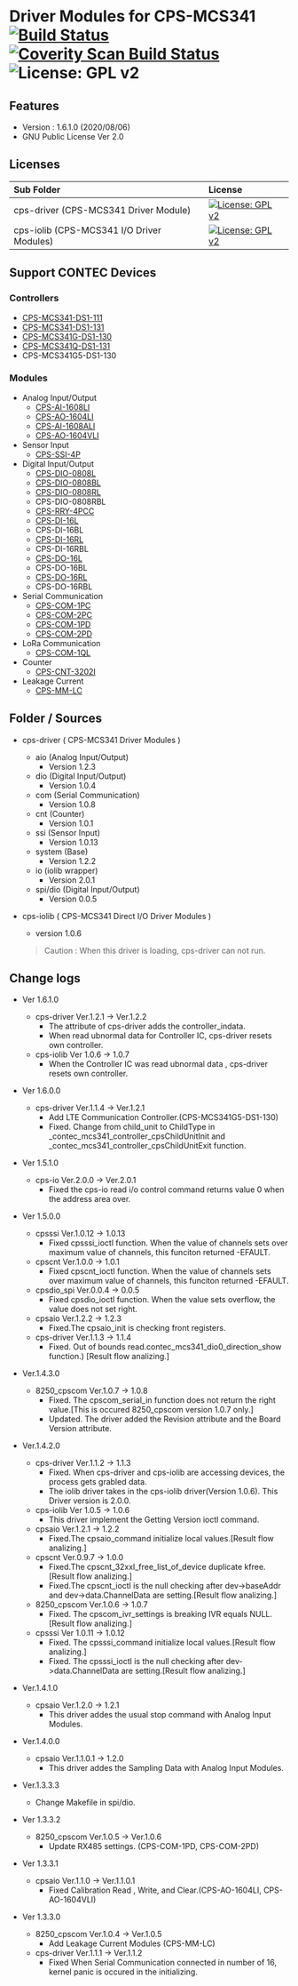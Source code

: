 # Driver Modules for CPS-MCS341 [![Build Status](https://travis-ci.org/CONPROSYS/LINUX-SDK_driver.svg?branch=master)](https://travis-ci.org/CONPROSYS/LINUX-SDK_driver) [![Coverity Scan Build Status](https://img.shields.io/coverity/scan/18149.svg)](https://scan.coverity.com/projects/conprosys-linux-sdk_driver) ![License: GPL v2](https://img.shields.io/badge/License-GPL%20v2-blue.svg) 

## Features
* Version : 1.6.1.0 (2020/08/06)
* GNU Public License Ver 2.0

## Licenses

|Sub Folder| License |
|:---|:---|
|cps-driver (CPS-MCS341 Driver Module) | [![License: GPL v2](https://img.shields.io/badge/License-GPL%20v2-blue.svg)](https://github.com/CONPROSYS/LINUX-SDK_driver/blob/master/cps-drivers/gpl-2.0.txt) |
|cps-iolib (CPS-MCS341 I/O Driver Modules)| [![License: GPL v2](https://img.shields.io/badge/License-GPL%20v2-blue.svg)](https://github.com/CONPROSYS/LINUX-SDK_driver/blob/master/cps-iolib/gpl-2.0.txt) |

## Support CONTEC Devices
### Controllers
* [CPS-MCS341-DS1-111](https://www.contec.com/en/products-services/daq-control/iiot-conprosys/m2m-controller/cps-mcs341-ds1-111/price/)
* [CPS-MCS341-DS1-131](https://www.contec.com/en/products-services/daq-control/iiot-conprosys/m2m-controller/cps-mcs341-ds1-131/price/)
* [CPS-MCS341G-DS1-130](https://www.contec.com/en/products-services/daq-control/iiot-conprosys/m2m-controller/cps-mcs341g-ds1-130/price/)
* [CPS-MCS341Q-DS1-131](https://www.contec.com/en/products-services/daq-control/iiot-conprosys/m2m-controller/cps-mcs341q-ds1-131/price/)
* CPS-MCS341G5-DS1-130

### Modules
* Analog Input/Output
    * [CPS-AI-1608LI](https://www.contec.com/en/products-services/daq-control/iiot-conprosys/cps-io-module/cps-ai-1608li/price/)
    * [CPS-AO-1604LI](https://www.contec.com/en/products-services/daq-control/iiot-conprosys/cps-io-module/cps-ao-1604li/price/)
    * [CPS-AI-1608ALI](https://www.contec.com/en/products-services/daq-control/iiot-conprosys/cps-io-module/cps-ai-1608ali/price/)
    * [CPS-AO-1604VLI](https://www.contec.com/en/products-services/daq-control/iiot-conprosys/cps-io-module/cps-ao-1604vli/price/)
* Sensor Input
    * [CPS-SSI-4P](https://www.contec.com/en/products-services/daq-control/iiot-conprosys/cps-io-module/cps-ssi-4p/price/)
* Digital Input/Output
    * [CPS-DIO-0808L](https://www.contec.com/en/products-services/daq-control/iiot-conprosys/cps-io-module/cps-dio-0808l/price/)
    * [CPS-DIO-0808BL](https://www.contec.com/en/products-services/daq-control/iiot-conprosys/cps-io-module/cps-dio-0808bl/price/)
    * [CPS-DIO-0808RL](https://www.contec.com/en/products-services/daq-control/iiot-conprosys/cps-io-module/cps-dio-0808rl/price/)
    * CPS-DIO-0808RBL
    * [CPS-RRY-4PCC](https://www.contec.com/en/products-services/daq-control/iiot-conprosys/cps-io-module/cps-rry-4pcc/price/)
    * [CPS-DI-16L](https://www.contec.com/en/products-services/daq-control/iiot-conprosys/cps-io-module/cps-di-16l/price/)
    * CPS-DI-16BL
    * [CPS-DI-16RL](https://www.contec.com/en/products-services/daq-control/iiot-conprosys/cps-io-module/cps-di-16rl/price/)
    * CPS-DI-16RBL
    * [CPS-DO-16L](https://www.contec.com/en/products-services/daq-control/iiot-conprosys/cps-io-module/cps-do-16l/price/)
    * CPS-DO-16BL
    * [CPS-DO-16RL](https://www.contec.com/en/products-services/daq-control/iiot-conprosys/cps-io-module/cps-do-16rl/price/)
    * CPS-DO-16RBL
* Serial Communication
    * [CPS-COM-1PC](https://www.contec.com/en/products-services/daq-control/iiot-conprosys/cps-io-module/cps-com-1pc/price/)
    * [CPS-COM-2PC](https://www.contec.com/en/products-services/daq-control/iiot-conprosys/cps-io-module/cps-com-2pc/price/)
    * [CPS-COM-1PD](https://www.contec.com/en/products-services/daq-control/iiot-conprosys/cps-io-module/cps-com-1pd/price/)
    * [CPS-COM-2PD](https://www.contec.com/en/products-services/daq-control/iiot-conprosys/cps-io-module/cps-com-2pd/price/)
* LoRa Communication
    * [CPS-COM-1QL](https://www.contec.com/en/products-services/daq-control/iiot-conprosys/cps-io-module/cps-com-1ql/price/)
* Counter
    * [CPS-CNT-3202I](https://www.contec.com/en/products-services/daq-control/iiot-conprosys/cps-io-module/cps-cnt-3202i/price/)
* Leakage Current
    * [CPS-MM-LC](https://www.contec.com/en/products-services/daq-control/iiot-conprosys/cps-io-module/cps-mm-lc/price/)

## Folder / Sources
* cps-driver ( CPS-MCS341 Driver Modules )
    * aio (Analog Input/Output)
        * Version 1.2.3
    * dio (Digital Input/Output)
        * Version 1.0.4
    * com (Serial Communication)
        * Version 1.0.8
    * cnt (Counter)
        * Version 1.0.1
    * ssi (Sensor Input)
        * Version 1.0.13
    * system (Base)
        * Version 1.2.2
    * io (iolib wrapper)
        * Version 2.0.1         
    * spi/dio (Digital Input/Output)
        * Version 0.0.5

* cps-iolib ( CPS-MCS341 Direct I/O Driver Modules )
    * version 1.0.6
    
    > Caution : When this driver is loading, cps-driver can not run. 


## Change logs
* Ver 1.6.1.0
    * cps-driver Ver.1.2.1 -> Ver.1.2.2
        * The attribute of cps-driver adds the controller_indata.
        * When read ubnormal data for Controller IC, cps-driver resets own controller. 
    * cps-iolib Ver 1.0.6 -> 1.0.7
        * When the Controller IC was read ubnormal data , cps-driver resets own controller. 

* Ver 1.6.0.0
    * cps-driver Ver.1.1.4 -> Ver.1.2.1
        * Add LTE Communication Controller.(CPS-MCS341G5-DS1-130)
        * Fixed. Change  from child_unit to ChildType in _contec_mcs341_controller_cpsChildUnitInit and _contec_mcs341_controller_cpsChildUnitExit function.

* Ver 1.5.1.0
    * cps-io Ver.2.0.0 -> Ver.2.0.1
        * Fixed the cps-io read i/o control command returns value 0 when  the address area over. 

* Ver 1.5.0.0
    * cpsssi Ver.1.0.12 -> 1.0.13
        * Fixed cpsssi_ioctl function. When the value of channels sets over maximum value of channels, this funciton returned -EFAULT.
    * cpscnt Ver.1.0.0 -> 1.0.1
        * Fixed cpscnt_ioctl function. When the value of channels sets over maximum value of channels, this funciton returned -EFAULT.
    * cpsdio_spi Ver.0.0.4 -> 0.0.5
        * Fixed cpsdio_ioctl function. When the value sets overflow, the value does not set right.
    * cpsaio Ver.1.2.2 -> 1.2.3
        * Fixed.The cpsaio_init is checking front registers.
    * cps-driver Ver.1.1.3 -> 1.1.4
        * Fixed. Out of bounds read.contec_mcs341_dio0_direction_show function.)  [Result flow analizing.]

* Ver.1.4.3.0
    * 8250_cpscom Ver.1.0.7 -> 1.0.8
        * Fixed. The cpscom_serial_in function does not return the right value.[This is occured 8250_cpscom version 1.0.7 only.]
        * Updated. The driver added the Revision attribute and the Board Version attribute. 
* Ver.1.4.2.0
    * cps-driver Ver.1.1.2 -> 1.1.3
        * Fixed. When cps-driver and cps-iolib are accessing devices, the process gets grabled data.
        * The iolib driver takes in the cps-iolib driver(Version 1.0.6). This Driver version is 2.0.0.
    * cps-iolib Ver 1.0.5 -> 1.0.6
        * This driver implement the Getting Version ioctl command.
    * cpsaio Ver.1.2.1 -> 1.2.2
        * Fixed.The cpsaio_command initialize local values.[Result flow analizing.]
    * cpscnt Ver.0.9.7 -> 1.0.0
        * Fixed.The cpscnt_32xxI_free_list_of_device duplicate kfree.[Result flow analizing.]
        * Fixed.The cpscnt_ioctl is the null checking after dev->baseAddr and dev->data.ChannelData are setting.[Result flow analizing.]
    * 8250_cpscom Ver.1.0.6 -> 1.0.7
        * Fixed. The cpscom_ivr_settings is breaking IVR equals NULL.[Result flow analizing.]
    * cpsssi Ver 1.0.11 -> 1.0.12
        * Fixed. The cpsssi_command initialize local values.[Result flow analizing.]
        * Fixed. The cpsssi_ioctl is the null checking after dev->data.ChannelData are setting.[Result flow analizing.]
* Ver.1.4.1.0
    * cpsaio Ver.1.2.0 -> 1.2.1
        * This driver addes the usual stop command with Analog Input Modules.
* Ver.1.4.0.0
    * cpsaio Ver.1.1.0.1 -> 1.2.0
        * This driver addes the Sampling Data with Analog Input Modules.
* Ver.1.3.3.3
    * Change Makefile in spi/dio.
* Ver 1.3.3.2
    * 8250_cpscom Ver.1.0.5 -> Ver.1.0.6
        * Update RX485 settings. (CPS-COM-1PD, CPS-COM-2PD)
* Ver 1.3.3.1
    * cpsaio Ver.1.1.0 -> Ver.1.1.0.1
        * Fixed Calibration Read , Write, and Clear.(CPS-AO-1604LI, CPS-AO-1604VLI)
* Ver 1.3.3.0
    * 8250_cpscom Ver.1.0.4 -> Ver.1.0.5
        * Add Leakage Current Modules (CPS-MM-LC)
    * cps-driver Ver.1.1.1 -> Ver.1.1.2
        * Fixed When Serial Communication connected in number of 16, kernel panic is occured in the initializing.
